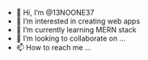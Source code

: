 - 👋 Hi, I’m @13NOONE37
- 👀 I’m interested in creating web apps
- 🌱 I’m currently learning MERN stack
- 💞️ I’m looking to collaborate on ...
- 📫 How to reach me ...

<!---
13NOONE37/13NOONE37 is a ✨ special ✨ repository because its `README.md` (this file) appears on your GitHub profile.
You can click the Preview link to take a look at your changes.
--->
